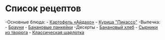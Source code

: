 # Список рецептов

-Основные блюда:
	- [Картофель «Айдахо»](potato_idaho.md)
	- [Курица "Пикассо"](chicken_picasso.md)
-Выпечка:
	- [Брауни](brownie.md)
	- [Банановые панкейки](banana_pancake.md)
-Десерты
	- [Банановый хлеб](banana_bread.md)
	- [Сырники из творога](cheese_pancakes.md)
	- [Классическая шарлотка](charlotte.md)